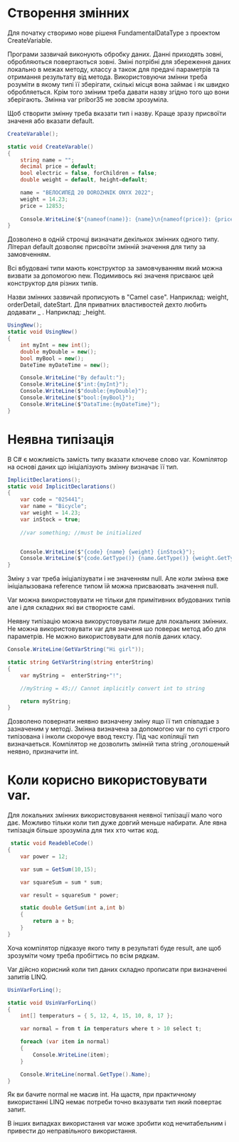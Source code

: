 # Створення змінних

Для початку створимо нове рішеня FundamentalDataType з проектом CreateVarіable.

Програми зазвичай виконують обробку даних. Данні приходять зовні, обробляються повертаються зовні. Зміні потрібні для збереження даних локально в межах методу, классу а також для предачі параметрів та отримання результату від метода. Використовуючи змінни треба розуміти в якому типі її зберігати, скількі місця вона займає і як швидко обробляеться. Крім того зміним треба давати назву згідно того що вони зберігають. Змінна var pribor35 не зовсім зрозуміла.

Щоб створити змінну треба вказати тип і назву. Краще зразу присвоїти значеня або вказати default.

```cs
CreateVarable();

static void CreateVarable()
{
    string name = "";
    decimal price = default;
    bool electric = false, forChildren = false;
    double weight = default, height=default;

    name = "ВЕЛОСИПЕД 20 DOROZHNIK ONYX 2022";
    weight = 14.23;
    price = 12853; 
    
    Console.WriteLine($"{nameof(name)}: {name}\n{nameof(price)}: {price}\n{nameof(weight)}: {weight} ");
} 
```

Дозволено в одній строчці визначати декількох змінних одного типу. Літерал default дозволяє присвоїти змінній значення для типу за замовченням. 

Всі вбудовані типи мають конструктор за замовчуванням який можна визвати за допомогою new. Подимивось які значеня присваює цей конструктор для різних типів.

Назви змінних зазвичай прописують в "Camel case". Наприклад: weight, orderDetail, dateStart. Для приватних властивостей дехто любить додавати _ . Наприклад: _height.

```cs
UsingNew();
static void UsingNew()
{
    int myInt = new int();
    double myDouble = new();
    bool myBool = new();
    DateTime myDateTime = new();

    Console.WriteLine("By default:");
    Console.WriteLine($"int:{myInt}");
    Console.WriteLine($"double:{myDouble}");
    Console.WriteLine($"bool:{myBool}");
    Console.WriteLine($"DataTime:{myDateTime}");
}
```
# Неявна типізація 

В C# є можливість замість типу вказати ключеве слово var. Компілятор на основі даних що ініціалізують змінну визначає її тип.

```cs
ImplicitDeclarations();
static void ImplicitDeclarations()
{
    var code = "025441";
    var name = "Bicycle";
    var weight = 14.23;
    var inStock = true;
   
    //var something; //must be initialized


    Console.WriteLine($"{code} {name} {weight} {inStock}");
    Console.WriteLine($"{code.GetType()} {name.GetType()} {weight.GetType()} {inStock.GetType()}");
}
```

Зміну з var треба ініціалізувати і не значенням null. Але коли змінна вже ініціалызована reference типом їй можна присваювать значення null.

Var можна використовувати не тільки для примітивних вбудованих типів але і для складних які ви створюєте самі. 

Неявну типізацію можна викорустовувати лише для локальних змінних. Не можна використовувати var для значеня шо поверає метод або для параметрів. Не можно використовувати для полів даних класу. 

```cs
Console.WriteLine(GetVarString("Hi girl"));

static string GetVarString(string enterString)
{
    var myString =  enterString+"!";

    //myString = 45;// Cannot implicitly convert int to string

    return myString;
}

```
Дозволено повернати неявно визначену зміну ящо її тип співпадае з зазначеним у методі.
Змінна визначена за допомогою var по суті строго типізована і інколи скорочуе ввод тексту. Під час копіляції тип визначаеться. Компілятор не дозволить змінній типа string ,оголошеный неявно, призначити int.

# Коли корисно використовувати var.

Для локальних змінних використовування неявної типізації мало чого дає. Можливо тільки коли тип дуже довгий меньше набирати. Але явна типізація більше зрозуміла для тих хто читає код. 

```cs
 static void ReadebleCode()
{
    var power = 12;

    var sum = GetSum(10,15);

    var squareSum = sum * sum;

    var result = squareSum * power;

    static double GetSum(int a,int b)
    {
        return a + b;
    }
}
```

Хоча компілятор підказуе якого типу в результаті буде result, але щоб зрозуміти чому треба пробігтись по всім рядкам.

Var дійсно корисний коли тип даних складно прописати при визначенні запитів LINQ.

```cs
UsinVarForLinq();

static void UsinVarForLinq()
{
    int[] temperaturs = { 5, 12, 4, 15, 10, 8, 17 };

    var normal = from t in temperaturs where t > 10 select t;

    foreach (var item in normal)
    {
        Console.WriteLine(item);
    }

    Console.WriteLine(normal.GetType().Name);
}
```
Як ви бачите normal не масив int. На щастя, при практичному використанні LINQ немає потреби точно вказувати тип який повертає запит. 

В інших випадках використання var може зробити код нечитабельним і привести до неправільного використання.






